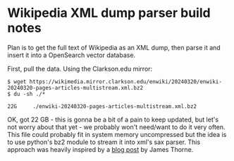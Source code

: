 # Wikipedia XML dump parser build notes

Plan is to get the full text of Wikipedia as an XML dump, then parse it and insert it into a OpenSearch vector database.

First, pull the data. Using the Clarkson.edu mirror:

```text
$ wget https://wikimedia.mirror.clarkson.edu/enwiki/20240320/enwiki-20240320-pages-articles-multistream.xml.bz2
$ du -sh ./*

22G     ./enwiki-20240320-pages-articles-multistream.xml.bz2
```

OK, got 22 GB - this is gonna be a bit of a pain to keep updated, but let's not worry about that yet - we probably won't need/want to do it very often. This file could probably fit in system memory uncompressed but the idea is to use python's bz2 module to stream it into xml's sax parser. This approach was heavily inspired by a [blog post](https://jamesthorne.com/blog/processing-wikipedia-in-a-couple-of-hours) by James Thorne.
